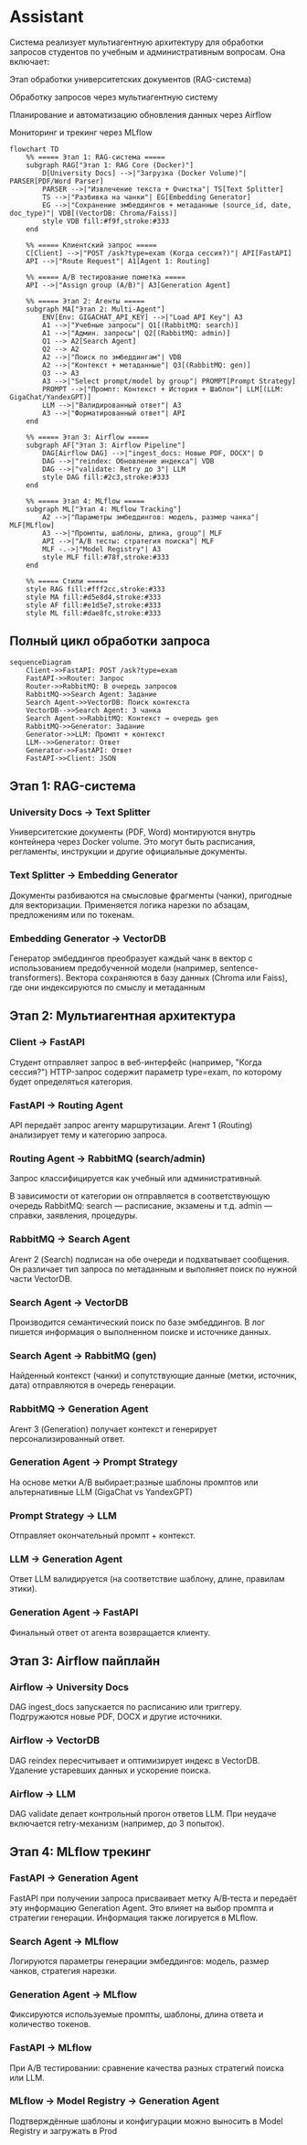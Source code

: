 # Assistant
Система реализует мультиагентную архитектуру для обработки запросов студентов по учебным и административным вопросам. Она включает:

Этап обработки университетских документов (RAG-система)

Обработку запросов через мультиагентную систему

Планирование и автоматизацию обновления данных через Airflow

Мониторинг и трекинг через MLflow

```mermaid
flowchart TD
    %% ===== Этап 1: RAG-система =====
    subgraph RAG["Этап 1: RAG Core (Docker)"]
        D[University Docs] -->|"Загрузка (Docker Volume)"| PARSER[PDF/Word Parser]
        PARSER -->|"Извлечение текста + Очистка"| TS[Text Splitter]
        TS -->|"Разбивка на чанки"| EG[Embedding Generator]
        EG -->|"Сохранение эмбеддингов + метаданные (source_id, date, doc_type)"| VDB[(VectorDB: Chroma/Faiss)]
        style VDB fill:#f9f,stroke:#333
    end

    %% ===== Клиентский запрос =====
    C[Client] -->|"POST /ask?type=exam (Когда сессия?)"| API[FastAPI]
    API -->|"Route Request"| A1[Agent 1: Routing]

    %% ===== A/B тестирование пометка =====
    API -->|"Assign group (A/B)"| A3[Generation Agent]

    %% ===== Этап 2: Агенты =====
    subgraph MA["Этап 2: Multi-Agent"]
        ENV[Env: GIGACHAT_API_KEY] -->|"Load API Key"| A3
        A1 -->|"Учебные запросы"| Q1[(RabbitMQ: search)]
        A1 -->|"Админ. запросы"| Q2[(RabbitMQ: admin)]
        Q1 --> A2[Search Agent]
        Q2 --> A2
        A2 -->|"Поиск по эмбеддингам"| VDB
        A2 -->|"Контекст + метаданные"| Q3[(RabbitMQ: gen)]
        Q3 --> A3
        A3 -->|"Select prompt/model by group"| PROMPT[Prompt Strategy]
        PROMPT -->|"Промпт: Контекст + История + Шаблон"| LLM[(LLM: GigaChat/YandexGPT)]
        LLM -->|"Валидированный ответ"| A3
        A3 -->|"Форматированный ответ"| API
    end

    %% ===== Этап 3: Airflow =====
    subgraph AF["Этап 3: Airflow Pipeline"]
        DAG[Airflow DAG] -->|"ingest_docs: Новые PDF, DOCX"| D
        DAG -->|"reindex: Обновление индекса"| VDB
        DAG -->|"validate: Retry до 3"| LLM
        style DAG fill:#2c3,stroke:#333
    end

    %% ===== Этап 4: MLflow =====
    subgraph ML["Этап 4: MLflow Tracking"]
        A2 -->|"Параметры эмбеддингов: модель, размер чанка"| MLF[MLflow]
        A3 -->|"Промпты, шаблоны, длина, group"| MLF
        API -->|"A/B тесты: стратегия поиска"| MLF
        MLF -.->|"Model Registry"| A3
        style MLF fill:#78f,stroke:#333
    end

    %% ===== Стили =====
    style RAG fill:#fff2cc,stroke:#333
    style MA fill:#d5e8d4,stroke:#333
    style AF fill:#e1d5e7,stroke:#333
    style ML fill:#dae8fc,stroke:#333
```
## Полный цикл обработки запроса

```mermaid
sequenceDiagram
    Client->>FastAPI: POST /ask?type=exam
    FastAPI->>Router: Запрос
    Router->>RabbitMQ: В очередь запросов
    RabbitMQ->>Search Agent: Задание
    Search Agent->>VectorDB: Поиск контекста
    VectorDB-->>Search Agent: 3 чанка
    Search Agent->>RabbitMQ: Контекст → очередь gen
    RabbitMQ->>Generator: Задание
    Generator->>LLM: Промпт + контекст
    LLM-->>Generator: Ответ
    Generator->>FastAPI: Ответ
    FastAPI->>Client: JSON
```

## Этап 1: RAG-система 

### University Docs → Text Splitter
Университетские документы (PDF, Word) монтируются внутрь контейнера через Docker volume.
Это могут быть расписания, регламенты, инструкции и другие официальные документы.

### Text Splitter → Embedding Generator
Документы разбиваются на смысловые фрагменты (чанки), пригодные для векторизации.
Применяется логика нарезки по абзацам, предложениям или по токенам.

### Embedding Generator → VectorDB
Генератор эмбеддингов преобразует каждый чанк в вектор с использованием предобученной модели (например, sentence-transformers).
Вектора сохраняются в базу данных (Chroma или Faiss), где они индексируются по смыслу и метаданным

## Этап 2: Мультиагентная архитектура
### Client → FastAPI
Студент отправляет запрос в веб-интерфейс (например, "Когда сессия?")
HTTP-запрос содержит параметр type=exam, по которому будет определяться категория.

### FastAPI → Routing Agent
API передаёт запрос агенту маршрутизации.
Агент 1 (Routing) анализирует тему и категорию запроса.

### Routing Agent → RabbitMQ (search/admin)
Запрос классифицируется как учебный или административный.

В зависимости от категории он отправляется в соответствующую очередь RabbitMQ:
search — расписание, экзамены и т.д.
admin — справки, заявления, процедуры.

### RabbitMQ → Search Agent
Агент 2 (Search) подписан на обе очереди и подхватывает сообщения.
Он различает тип запроса по метаданным и выполняет поиск по нужной части VectorDB.

### Search Agent → VectorDB
Производится семантический поиск по базе эмбеддингов.
В лог пишется информация о выполненном поиске и источнике данных.

### Search Agent → RabbitMQ (gen)
Найденный контекст (чанки) и сопутствующие данные (метки, источник, дата) отправляются в очередь генерации.

### RabbitMQ → Generation Agent
Агент 3 (Generation) получает контекст и генерирует персонализированный ответ.

### Generation Agent → Prompt Strategy
На основе метки A/B выбирает:разные шаблоны промптов
или альтернативные LLM (GigaChat vs YandexGPT)

### Prompt Strategy → LLM
Отправляет окончательный промпт + контекст.

### LLM → Generation Agent
Ответ LLM валидируется (на соответствие шаблону, длине, правилам этики).

### Generation Agent → FastAPI
Финальный ответ от агента возвращается клиенту.

## Этап 3: Airflow пайплайн 

### Airflow → University Docs
DAG ingest_docs запускается по расписанию или триггеру.
Подгружаются новые PDF, DOCX и другие источники.

### Airflow → VectorDB
DAG reindex пересчитывает и оптимизирует индекс в VectorDB.
Удаление устаревших данных и ускорение поиска.

### Airflow → LLM
DAG validate делает контрольный прогон ответов LLM.
При неудаче включается retry-механизм (например, до 3 попыток).

## Этап 4: MLflow трекинг 

### FastAPI → Generation Agent
FastAPI при получении запроса присваивает метку A/B‑теста и передаёт эту информацию Generation Agent. 
Это влияет на выбор промпта и стратегии генерации. Информация также логируется в MLflow.

### Search Agent → MLflow
Логируются параметры генерации эмбеддингов: модель, размер чанков, стратегия нарезки.

### Generation Agent → MLflow
Фиксируются используемые промпты, шаблоны, длина ответа и количество токенов.

### FastAPI → MLflow
При A/B тестировании: сравнение качества разных стратегий поиска или LLM.

### MLflow → Model Registry → Generation Agent
Подтверждённые шаблоны и конфигурации можно выносить в Model Registry и загружать в Prod
